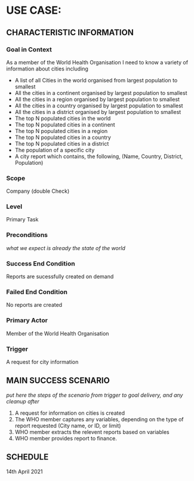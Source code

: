 # USE CASE: <number> <the name should be the goal as a short active verb phrase>

## CHARACTERISTIC INFORMATION

### Goal in Context

As a member of the World Health Organisation I need to know a variety of information about cities including

- A list of all Cities in the world organised from largest population to smallest
- All the cities in a continent organised by largest population to smallest
- All the cities in a region organised by largest population to smallest
- All the cities in a country organised by largest population to smallest
- All the cities in a district organised by largest population to smallest
- The top N populated cities in the world
- The top N populated cities in a continent
- The top N populated cities in a region
- The top N populated cities in a country
- The top N populated cities in a district
- The population of a specific city
- A city report which contains, the following, (Name, Country, District, Population)

### Scope

Company (double Check)

### Level

Primary Task

### Preconditions

*what we expect is already the state of the world*

### Success End Condition

Reports are sucessfully created on demand

### Failed End Condition

No reports are created

### Primary Actor

Member of the World Health Organisation

### Trigger

A request for city information

## MAIN SUCCESS SCENARIO

*put here the steps of the scenario from trigger to goal delivery, and any cleanup after*

1. A request for information on cities is created
2. The WHO member captures any variables, depending on the type of report requested (City name, or ID, or limit)
3. WHO member extracts the relevent reports based on variables
4. WHO member provides report to finance.

## SCHEDULE

14th April 2021 
